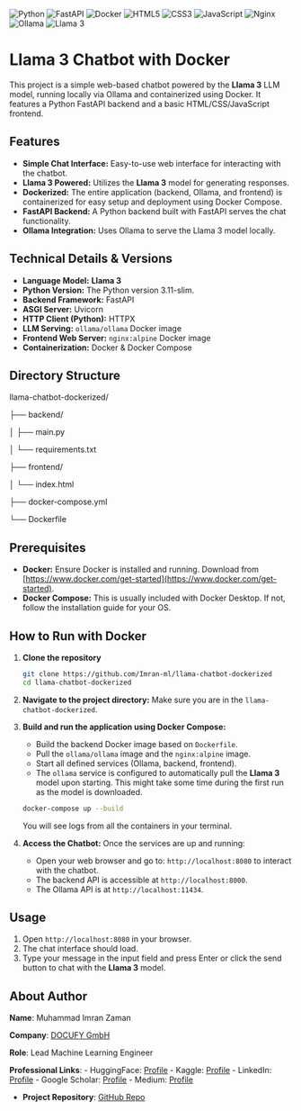 <p align="left">
  <img src="https://img.shields.io/badge/Python-3776AB?style=for-the-badge&logo=python&logoColor=white" alt="Python"/>
  <img src="https://img.shields.io/badge/FastAPI-009688?style=for-the-badge&logo=fastapi&logoColor=white" alt="FastAPI"/>
  <img src="https://img.shields.io/badge/Docker-2496ED?style=for-the-badge&logo=docker&logoColor=white" alt="Docker"/>
  <img src="https://img.shields.io/badge/HTML5-E34F26?style=for-the-badge&logo=html5&logoColor=white" alt="HTML5"/>
  <img src="https://img.shields.io/badge/CSS3-1572B6?style=for-the-badge&logo=css3&logoColor=white" alt="CSS3"/>
  <img src="https://img.shields.io/badge/JavaScript-F7DF1E?style=for-the-badge&logo=javascript&logoColor=black" alt="JavaScript"/>
  <img src="https://img.shields.io/badge/Nginx-009639?style=for-the-badge&logo=nginx&logoColor=white" alt="Nginx"/>
  <img src="https://img.shields.io/badge/Ollama-grey?style=for-the-badge" alt="Ollama"/>
  <img src="https://img.shields.io/badge/Llama%203-blueviolet?style=for-the-badge" alt="Llama 3"/>
</p> 


# Llama 3 Chatbot with Docker

This project is a simple web-based chatbot powered by the **Llama 3** LLM model, running locally via Ollama and containerized using Docker. It features a Python FastAPI backend and a basic HTML/CSS/JavaScript frontend.

## Features

* **Simple Chat Interface:** Easy-to-use web interface for interacting with the chatbot.
* **Llama 3 Powered:** Utilizes the **Llama 3** model for generating responses.
* **Dockerized:** The entire application (backend, Ollama, and frontend) is containerized for easy setup and deployment using Docker Compose.
* **FastAPI Backend:** A Python backend built with FastAPI serves the chat functionality.
* **Ollama Integration:** Uses Ollama to serve the Llama 3 model locally.

## Technical Details & Versions

* **Language Model:** **Llama 3**
* **Python Version:** The Python version 3.11-slim. 
* **Backend Framework:** FastAPI 
* **ASGI Server:** Uvicorn 
* **HTTP Client (Python):** HTTPX 
* **LLM Serving:** `ollama/ollama` Docker image
* **Frontend Web Server:** `nginx:alpine` Docker image
* **Containerization:** Docker & Docker Compose

## Directory Structure

llama-chatbot-dockerized/

├── backend/

│   ├── main.py   

│   └── requirements.txt 

├── frontend/

│   └── index.html   

├── docker-compose.yml  

└── Dockerfile         

## Prerequisites

* **Docker:** Ensure Docker is installed and running. Download from [https://www.docker.com/get-started](https://www.docker.com/get-started).
* **Docker Compose:** This is usually included with Docker Desktop. If not, follow the installation guide for your OS.

## How to Run with Docker

1.  **Clone the repository**
    ```bash
    git clone https://github.com/Imran-ml/llama-chatbot-dockerized
    cd llama-chatbot-dockerized
    ```

2.  **Navigate to the project directory:**
    Make sure you are in the `llama-chatbot-dockerized`.

3.  **Build and run the application using Docker Compose:**
    * Build the backend Docker image based on `Dockerfile`.
    * Pull the `ollama/ollama` image and the `nginx:alpine` image.
    * Start all defined services (Ollama, backend, frontend).
    * The `ollama` service is configured to automatically pull the **Llama 3** model upon starting. This might take some time during the first run as the model is downloaded.

    ```bash
    docker-compose up --build
    ```

    You will see logs from all the containers in your terminal.

4.  **Access the Chatbot:**
    Once the services are up and running:
    * Open your web browser and go to: `http://localhost:8080` to interact with the chatbot.
    * The backend API is accessible at `http://localhost:8000`.
    * The Ollama API is at `http://localhost:11434`.

## Usage

1.  Open `http://localhost:8080` in your browser.
2.  The chat interface should load.
3.  Type your message in the input field and press Enter or click the send button to chat with the **Llama 3** model.

## About Author
  **Name**: Muhammad Imran Zaman

  **Company**: [DOCUFY GmbH](https://docufy.de/en/home/)

  **Role**: Lead Machine Learning Engineer

  **Professional Links**:
    - HuggingFace: [Profile](https://huggingface.co/ImranzamanML)
    - Kaggle: [Profile](https://www.kaggle.com/muhammadimran112233)
    - LinkedIn: [Profile](linkedin.com/in/muhammad-imran-zaman)
    - Google Scholar: [Profile](https://scholar.google.com/citations?user=ulVFpy8AAAAJ&hl=en)
    - Medium: [Profile](https://medium.com/@imranzaman-5202)
    
- **Project Repository**: [GitHub Repo](https://github.com/Imran-ml/llama-chatbot-dockerized)
